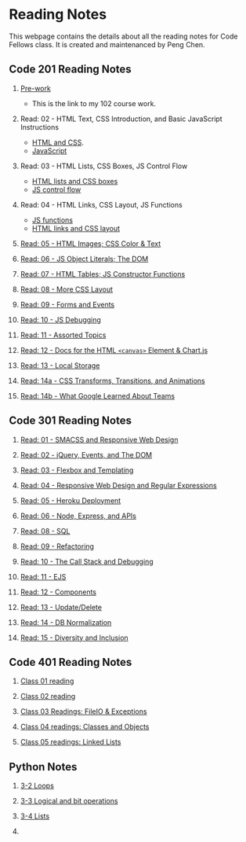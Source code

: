 # Reading Notes
This webpage contains the details about all the reading notes for Code Fellows class. It is created and maintenanced by Peng Chen.
## Code 201 Reading Notes
1. [Pre-work](https://pengchen11.github.io/learning-journal/)
   - This is the link to my 102 course work. 
2. Read: 02 - HTML Text, CSS Introduction, and Basic JavaScript Instructions
   - [HTML and CSS](https://pengchen11.github.io/reading-notes/201/class-02). 
   - [JavaScript](https://pengchen11.github.io/learning-journal/read_08)

3. Read: 03 - HTML Lists, CSS Boxes, JS Control Flow
   - [HTML lists and CSS boxes](https://pengchen11.github.io/reading-notes/201/class-03)
   - [JS control flow](https://pengchen11.github.io/learning-journal/read_08)

4. Read: 04 - HTML Links, CSS Layout, JS Functions
   - [JS functions](https://pengchen11.github.io/learning-journal/read_08)
   - [HTML links and CSS layout](https://pengchen11.github.io/reading-notes/201/class-04)
  
5. [Read: 05 - HTML Images; CSS Color & Text](https://pengchen11.github.io/reading-notes/201/class-05)
  
6. [Read: 06 - JS Object Literals; The DOM](https://pengchen11.github.io/reading-notes/201/class-06)
7. [Read: 07 - HTML Tables; JS Constructor Functions](https://pengchen11.github.io/reading-notes/201/class-07)
8. [Read: 08 - More CSS Layout](https://pengchen11.github.io/reading-notes/201/class-08)
9.  [Read: 09 - Forms and Events](https://pengchen11.github.io/reading-notes/201/class-09)

10. [Read: 10 - JS Debugging](https://pengchen11.github.io/reading-notes/201/class-10)

11. [Read: 11 - Assorted Topics](https://pengchen11.github.io/reading-notes/201/class-11)
  
12. [Read: 12 - Docs for the HTML ```<canvas>``` Element & Chart.js](https://pengchen11.github.io/reading-notes/201/class-12)

13. [Read: 13 - Local Storage](https://pengchen11.github.io/reading-notes/201/class-13)

14. [Read: 14a - CSS Transforms, Transitions, and Animations](https://pengchen11.github.io/reading-notes/201/class-14)
  
15. [Read: 14b - What Google Learned About Teams](https://pengchen11.github.io/reading-notes/201/class-15)

## Code 301 Reading Notes
1. [Read: 01 - SMACSS and Responsive Web Design](https://pengchen11.github.io/reading-notes/301/301-01)

2. [Read: 02 - jQuery, Events, and The DOM](https://pengchen11.github.io/reading-notes/301/301-02)

3. [Read: 03 - Flexbox and Templating](https://pengchen11.github.io/reading-notes/301/301-03)

4. [Read: 04 - Responsive Web Design and Regular Expressions](https://pengchen11.github.io/reading-notes/301/301-04)

5. [Read: 05 - Heroku Deployment](https://pengchen11.github.io/reading-notes/301/301-05)

6. [Read: 06 - Node, Express, and APIs](https://pengchen11.github.io/reading-notes/301/301-06)

7. [Read: 08 - SQL](https://pengchen11.github.io/reading-notes/301/301-07)

8. [Read: 09 - Refactoring](https://pengchen11.github.io/reading-notes/301/301-09)

9. [Read: 10 - The Call Stack and Debugging](https://pengchen11.github.io/reading-notes/301/301-10)

10. [Read: 11 - EJS](https://pengchen11.github.io/reading-notes/301/301-11)

11. [Read: 12 - Components](https://pengchen11.github.io/reading-notes/301/301-12)

12. [Read: 13 - Update/Delete](https://pengchen11.github.io/reading-notes/301/301-13)

13. [Read: 14 - DB Normalization](https://pengchen11.github.io/reading-notes/301/301-14)

14. [Read: 15 - Diversity and Inclusion](https://pengchen11.github.io/reading-notes/301/301-15)

## Code 401 Reading Notes
1. [Class 01 reading](https://pengchen11.github.io/reading-notes/401/401-01)
   
2. [Class 02 reading](https://pengchen11.github.io/reading-notes/401/401-02)
   
3. [Class 03 Readings: FileIO & Exceptions](https://pengchen11.github.io/reading-notes/401/401-03)
   
4. [Class 04 readings: Classes and Objects](https://pengchen11.github.io/reading-notes/401/401-04)

5. [Class 05 readings: Linked Lists](https://pengchen11.github.io/reading-notes/401/401-05)

## Python Notes
1. [3-2 Loops](https://pengchen11.github.io/reading-notes/python/3-2)
   
2. [3-3 Logical and bit operations](https://pengchen11.github.io/reading-notes/python/3-3)
   
3. [3-4 Lists](https://pengchen11.github.io/reading-notes/python/3-4)
   
4. 